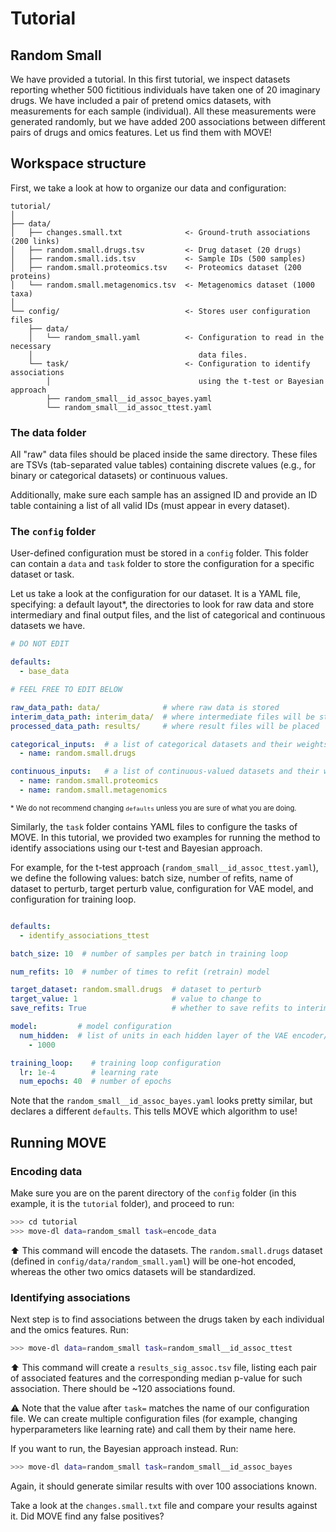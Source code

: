 # Tutorial

## Random Small

We have provided a tutorial. In this first tutorial, we inspect datasets 
reporting whether 500 fictitious individuals have taken one of 20 imaginary
drugs. We have included a pair of pretend omics datasets, with measurements
for each sample (individual). All these measurements were generated randomly,
but we have added 200 associations between different pairs of drugs and omics
features. Let us find them with MOVE!

## Workspace structure

First, we take a look at how to organize our data and configuration:


```
tutorial/
│
├── data/
│   ├── changes.small.txt              <- Ground-truth associations (200 links)
│   ├── random.small.drugs.tsv         <- Drug dataset (20 drugs)
│   ├── random.small.ids.tsv           <- Sample IDs (500 samples)
│   ├── random.small.proteomics.tsv    <- Proteomics dataset (200 proteins)
│   └── random.small.metagenomics.tsv  <- Metagenomics dataset (1000 taxa)
│
└── config/                            <- Stores user configuration files
    ├── data/
    │   └── random_small.yaml          <- Configuration to read in the necessary
    │                                     data files.
    └── task/                          <- Configuration to identify associations
        │                                 using the t-test or Bayesian approach
        ├── random_small__id_assoc_bayes.yaml
        └── random_small__id_assoc_ttest.yaml
```

### The data folder

All "raw" data files should be placed inside the same directory. These files
are TSVs (tab-separated value tables) containing discrete values (e.g., for
binary or categorical datasets) or continuous values.

Additionally, make sure each sample has an assigned ID and provide an ID table
containing a list of all valid IDs (must appear in every dataset).

### The `config` folder

User-defined configuration must be stored in a `config` folder. This folder
can contain a `data` and `task` folder to store the configuration for a
specific dataset or task.

Let us take a look at the configuration for our dataset. It is a YAML file,
specifying: a default layout\*, the directories to look for raw data and store
intermediary and final output files, and the list of categorical and continuous
datasets we have.

```yaml
# DO NOT EDIT

defaults:
  - base_data

# FEEL FREE TO EDIT BELOW

raw_data_path: data/              # where raw data is stored
interim_data_path: interim_data/  # where intermediate files will be stored
processed_data_path: results/     # where result files will be placed

categorical_inputs:  # a list of categorical datasets and their weights
  - name: random.small.drugs

continuous_inputs:   # a list of continuous-valued datasets and their weights
  - name: random.small.proteomics
  - name: random.small.metagenomics
```

<span style="font-size: 0.8em">\* We do not recommend changing `defaults`
unless you are sure of what you are doing.</span>

Similarly, the `task` folder contains YAML files to configure the tasks of
MOVE. In this tutorial, we provided two examples for running the method to
identify associations using our t-test and Bayesian approach.

For example, for the t-test approach (`random_small__id_assoc_ttest.yaml`), we
define the following values: batch size, number of refits, name of dataset to
perturb, target perturb value, configuration for VAE model, and configuration
for training loop.

```yaml

defaults:
  - identify_associations_ttest

batch_size: 10  # number of samples per batch in training loop

num_refits: 10  # number of times to refit (retrain) model

target_dataset: random.small.drugs  # dataset to perturb
target_value: 1                     # value to change to
save_refits: True                   # whether to save refits to interim folder

model:         # model configuration
  num_hidden:  # list of units in each hidden layer of the VAE encoder/decoder
    - 1000

training_loop:    # training loop configuration
  lr: 1e-4        # learning rate
  num_epochs: 40  # number of epochs

```

Note that the `random_small__id_assoc_bayes.yaml` looks pretty similar, but
declares a different `defaults`. This tells MOVE which algorithm to use!

## Running MOVE

### Encoding data

Make sure you are on the parent directory of the `config` folder (in this
example, it is the `tutorial` folder), and proceed to run:

```bash
>>> cd tutorial
>>> move-dl data=random_small task=encode_data
```

:arrow_up: This command will encode the datasets. The `random.small.drugs`
dataset (defined in `config/data/random_small.yaml`) will be one-hot encoded,
whereas the other two omics datasets will be standardized.

### Identifying associations

Next step is to find associations between the drugs taken by each individual
and the omics features. Run:

```bash
>>> move-dl data=random_small task=random_small__id_assoc_ttest
```

:arrow_up: This command will create a `results_sig_assoc.tsv` file, listing
each pair of associated features and the corresponding median p-value for such
association. There should be ~120 associations found.

:warning: Note that the value after `task=` matches the name of our
configuration file. We can create multiple configuration files (for example,
changing hyperparameters like learning rate) and call them by their name here.

If you want to run, the Bayesian approach instead. Run:

```bash
>>> move-dl data=random_small task=random_small__id_assoc_bayes
```
Again, it should generate similar results with over 100 associations known.

Take a look at the `changes.small.txt` file and compare your results against
it. Did MOVE find any false positives?
